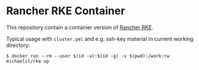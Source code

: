 # Rancher RKE Container

This repository contain a container version of [Rancher RKE](https://github.com/rancher/rke).

Typical usage with `cluster.yml` and e.g. ssh-key material in current working directory:

```shell
$ docker run --rm --user $(id -u):$(id -g) -v $(pwd):/work:rw  michaelvl/rke up
```
